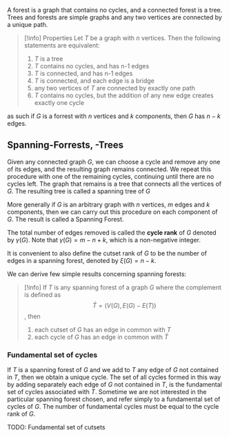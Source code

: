 A forest is a graph that contains no cycles, and a connected forest is a tree. Trees and forests are simple graphs and any two vertices are connected by a unique path.
> [!info] Properties
> Let $T$ be a graph with $n$ vertices. Then the following statements are equivalent:
> 1. $T$ is a tree
> 2. $T$ contains no cycles, and has n-1 edges
> 3. $T$ is connected, and has n-1 edges
> 4. $T$ is connected, and each edge is a bridge
> 5. any two vertices of $T$ are connected by exactly one path
> 6. $T$ contains no cycles, but the addition of any new edge creates exactly one cycle

as such if $G$ is a forrest with $n$ vertices and $k$ components, then $G$ has $n-k$ edges.

## Spanning-Forrests, -Trees
Given any connected graph $G$, we can choose a cycle and remove any one of its edges, and the resulting graph remains connected. We repeat this procedure with one of the remaining cycles, continuing until there are no cycles left. The graph that remains is a tree that connects all the vertices of $G$. The resulting tree is called a spanning tree of $G$

More generally if $G$ is an arbitrary graph with $n$ vertices, $m$ edges and $k$ components, then we can carry out this procedure on each component of $G$. The result is called a Spanning Forest. 

The total number of edges removed is called the **cycle rank** of $G$ denoted by $\gamma(G)$. Note that $\gamma(G)=m-n+k$, which is a non-negative integer.

It is convenient to also define the cutset rank of $G$ to be the number of edges in a spanning forest, denoted by $\xi(G)=n-k$. 

We can derive few simple results concerning spanning forests:
>[!info]
>If $T$ is any spanning forest of a graph $G$ where the complement is defined as $$\bar{T}=(V(G), E(G)-E(T))$$, then
>1. each cutset of $G$ has an edge in common with $T$
>2. each cycle of $G$ has an edge in common with $\bar{T}$

### Fundamental set of cycles
If $T$ is a spanning forest of $G$ and we add to $T$ any edge of $G$ not contained in $T$, then we obtain a unique cycle. The set of all cycles formed in this way by adding separately each edge of $G$ not contained in $T$, is the fundamental set of cycles associated with $T$. Sometime we are not interested in the particular spanning forest chosen, and refer simply to a fundamental set of cycles of $G$. The number of fundamental cycles must be equal to the cycle rank of $G$.

TODO:
Fundamental set of cutsets







